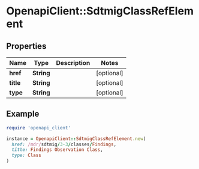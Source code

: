 # OpenapiClient::SdtmigClassRefElement

## Properties

| Name | Type | Description | Notes |
| ---- | ---- | ----------- | ----- |
| **href** | **String** |  | [optional] |
| **title** | **String** |  | [optional] |
| **type** | **String** |  | [optional] |

## Example

```ruby
require 'openapi_client'

instance = OpenapiClient::SdtmigClassRefElement.new(
  href: /mdr/sdtmig/3-3/classes/Findings,
  title: Findings Observation Class,
  type: Class
)
```

